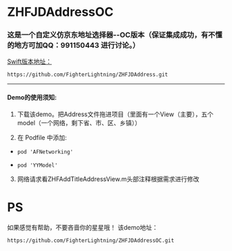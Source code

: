 # ZHFJDAddressOC
### 这是一个自定义仿京东地址选择器--OC版本（保证集成成功，有不懂的地方可加QQ：991150443 进行讨论。）


[Swift版本地址：](https://github.com/FighterLightning/ZHFJDAddress) 

`
https://github.com/FighterLightning/ZHFJDAddress.git
`

---
#### Demo的使用须知:
 1. 下载该demo。把Address文件拖进项目（里面有一个View（主要），五个model（一个网络，剩下省、市、区、乡镇））

 2. 在 Podfile 中添加:
 * `pod 'AFNetworking'`
 
 * `pod 'YYModel'`
 	
 3. 网络请求看ZHFAddTitleAddressView.m头部注释根据需求进行修改
 
 
# PS

 如果感觉有帮助，不要吝啬你的星星哦！
 该demo地址：
 
 `
 https://github.com/FighterLightning/ZHFJDAddressOC.git
 `
